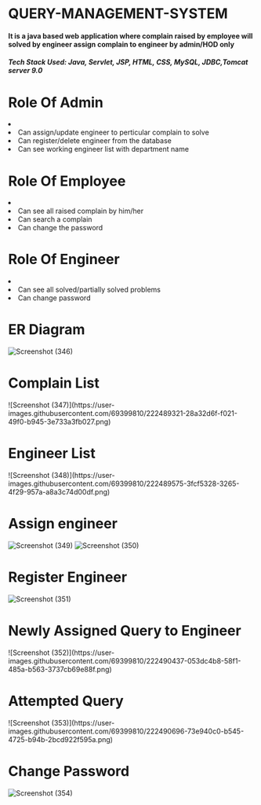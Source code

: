 # QUERY-MANAGEMENT-SYSTEM

<h4>It is a java based web application where complain raised by employee will solved by engineer assign complain to engineer by admin/HOD only </h4>

<h5>Tech Stack Used: Java, Servlet, JSP, HTML, CSS, MySQL, JDBC,Tomcat server 9.0</h5>

<h1>Role Of Admin</h1>
<liCan Login/Logout </li>
<li Can see all raised complain's by employee</li>
<li>Can assign/update engineer to perticular complain to solve</li>
<li>Can register/delete engineer from the database</li>
<li>Can see working engineer list with department name</li>

<h1>Role Of Employee</h1>
<liCan Signup/Login/Logout </li>
<li Can register a complain</li>
<li>Can see all raised complain by him/her</li>
<li>Can search a complain</li>
<li>Can change the password</li>


<h1>Role Of Engineer</h1>
<liCan Login/Logout </li>
<li Can update complain status</li>
<li>Can see all solved/partially solved problems</li>
<li>Can change password</li>

<h1>ER Diagram</h1>

![Screenshot (346)](https://user-images.githubusercontent.com/69399810/222488623-80ce806b-aa31-4f1c-b824-3db109556699.png)

<h1>Complain List</h1>
![Screenshot (347)](https://user-images.githubusercontent.com/69399810/222489321-28a32d6f-f021-49f0-b945-3e733a3fb027.png)

<h1>Engineer List</h1>
![Screenshot (348)](https://user-images.githubusercontent.com/69399810/222489575-3fcf5328-3265-4f29-957a-a8a3c74d00df.png)

<h1>Assign engineer</h1>

![Screenshot (349)](https://user-images.githubusercontent.com/69399810/222489715-435b5cc0-2998-481d-989e-3dbe4eb6a199.png)
![Screenshot (350)](https://user-images.githubusercontent.com/69399810/222490090-795580ee-d1e9-4bfd-a55f-e5980f92f497.png)

<h1>Register Engineer</h1>

![Screenshot (351)](https://user-images.githubusercontent.com/69399810/222490302-0ee2fe14-a77f-41ba-96ef-487a2683f7d8.png)

<h1>Newly Assigned Query to Engineer</h1>
![Screenshot (352)](https://user-images.githubusercontent.com/69399810/222490437-053dc4b8-58f1-485a-b563-3737cb69e88f.png)

<h1>Attempted Query</h1>
![Screenshot (353)](https://user-images.githubusercontent.com/69399810/222490696-73e940c0-b545-4725-b94b-2bcd922f595a.png)

<h1>Change Password</h1>

![Screenshot (354)](https://user-images.githubusercontent.com/69399810/222490793-a9e26432-e1ff-4281-ba6e-44063b2fe0a5.png)



